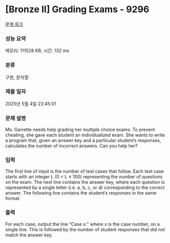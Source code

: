 # [Bronze II] Grading Exams - 9296 

[문제 링크](https://www.acmicpc.net/problem/9296) 

### 성능 요약

메모리: 111528 KB, 시간: 132 ms

### 분류

구현, 문자열

### 제출 일자

2025년 5월 4일 23:45:01

### 문제 설명

<p>Ms. Garrette needs help grading her multiple choice exams. To prevent cheating, she gave each student an individualized exam. She wants to write a program that, given an answer key and a particular student’s responses, calculates the number of incorrect answers. Can you help her?</p>

### 입력 

 <p>The first line of input is the number of test cases that follow. Each test case starts with an integer L (0 < L ≤ 100) representing the number of questions on the exam. The next line contains the answer key, where each question is represented by a single letter (i.e. a, b, c, or d) corresponding to the correct answer. The following line contains the student’s responses in the same format.</p>

### 출력 

 <p>For each case, output the line “Case x:” where x is the case number, on a single line. This is followed by the number of student responses that did not match the answer key.</p>

